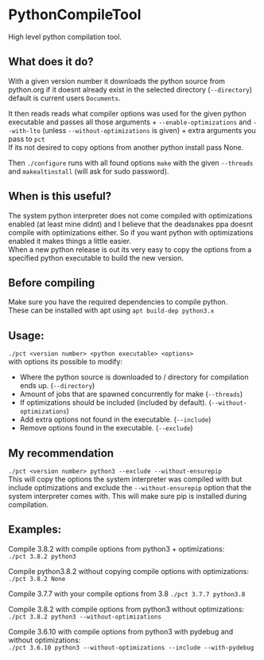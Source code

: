 # PythonCompileTool
High level python compilation tool.

## What does it do?
With a given version number it downloads the python source from python.org if it doesnt
already exist in the selected directory (`--directory`) default is current users `Documents`.

It then reads reads what compiler options was used for the given python executable
and passes all those arguments + `--enable-optimizations` and `--with-lto` (unless `--without-optimizations` is given) + extra arguments you pass to `pct`\
If its not desired to copy options from another python install pass None.

Then `./configure` runs with all found options `make` with the given `--threads` and `makealtinstall` (will ask for sudo password).

## When is this useful?
The system python interpreter does not come compiled with optimizations enabled (at least mine didnt)
 and I believe that the deadsnakes ppa doesnt compile with optimizations either. 
 So if you want python with optimizations enabled it makes things a little easier.\
 When a new python release is out its very easy to copy the options from a specified python executable 
 to build the new version.


## Before compiling
Make sure you have the required dependencies to compile python.\
These can be installed with apt using `apt build-dep python3.x`


## Usage:
`./pct <version number> <python executable> <options>`\
with options its possible to modify:
* Where the python source is downloaded to / directory  for compilation ends up. (`--directory`)
* Amount of jobs that are spawned concurrently for make (`--threads`)
* If optimizations should be included (included by default). (`--without-optimizations`)
* Add extra options not found in the executable. (`--include`)
* Remove options found in the executable. (`--exclude`)


## My recommendation
`./pct <version number> python3 --exclude --without-ensurepip`\
This will copy the options the system interpreter was compiled with but include optimizations and 
exclude the `--without-ensurepip` option that the system interpreter comes with. This will make sure pip is 
installed during compilation.


## Examples:
Compile 3.8.2 with compile options from python3 + optimizations:\
`./pct 3.8.2 python3`

Compile python3.8.2 without copying compile options with optimizations:\
`./pct 3.8.2 None`

Compile 3.7.7 with your compile options from 3.8
`./pct 3.7.7 python3.8`

Compile 3.8.2 with compile options from python3 without optimizations:\
`./pct 3.8.2 python3 --without-optimizations` 

Compile 3.6.10 with compile options from python3 with pydebug and without optimizations:\
`./pct 3.6.10 python3 --without-optimizations --include --with-pydebug`
